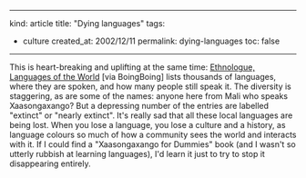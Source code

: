 -----
kind: article
title: "Dying languages"
tags:
- culture
created_at: 2002/12/11
permalink: dying-languages
toc: false
-----

<p>This is heart-breaking and uplifting at the same time: <a title="Ethnologue, Languages of the World" href="http://www.ethnologue.com/home.asp">Ethnologue, Languages of the World</a> [via BoingBoing] lists thousands of languages, where they are spoken, and how many people still speak it. The diversity is staggering, as are some of the names: anyone here from Mali who speaks Xaasongaxango? But a depressing number of the entries are labelled "extinct" or "nearly extinct". It's really sad that all these local languages are being lost. When you lose a language, you lose a culture and a history, as language colours so much of how a community sees the world and interacts with it. If I could find a "Xaasongaxango for Dummies" book (and I wasn't so utterly rubbish at learning languages), I'd learn it just to try to stop it disappearing entirely.</p>


